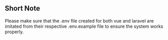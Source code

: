 

## Short Note

Please make sure that the .env file created for both vue and laravel are imitated from their respective .env.example file to ensure the system works properly.
